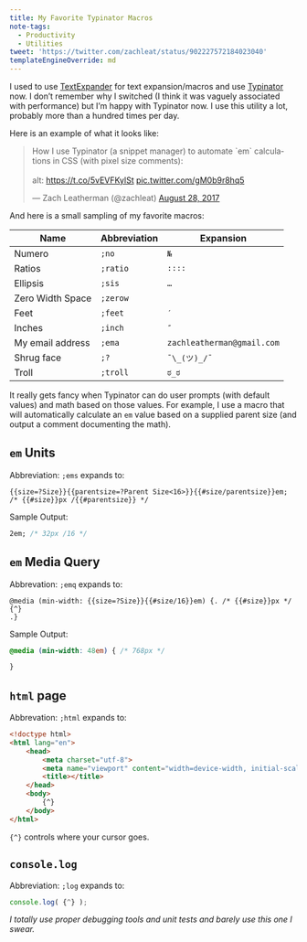 ```yaml
---
title: My Favorite Typinator Macros
note-tags:
  - Productivity
  - Utilities
tweet: 'https://twitter.com/zachleat/status/902227572184023040'
templateEngineOverride: md
---
```


I used to use [TextExpander](https://textexpander.com/) for text expansion/macros and use [Typinator](https://www.ergonis.com/products/typinator/) now. I don’t remember why I switched (I think it was vaguely associated with performance) but I’m happy with Typinator now. I use this utility a lot, probably more than a hundred times per day.

Here is an example of what it looks like:

<blockquote class="twitter-tweet" data-lang="en"><p lang="en" dir="ltr">How I use Typinator (a snippet manager) to automate `em` calculations in CSS (with pixel size comments):<br><br>alt: <a href="https://t.co/5vEVFKylSt">https://t.co/5vEVFKylSt</a> <a href="https://t.co/gM0b9r8hq5">pic.twitter.com/gM0b9r8hq5</a></p>&mdash; Zach Leatherman (@zachleat) <a href="https://twitter.com/zachleat/status/902227572184023040?ref_src=twsrc%5Etfw">August 28, 2017</a></blockquote>

And here is a small sampling of my favorite macros:

| Name | Abbreviation | Expansion |
| - | - | - |
| Numero | `;no` | `№` |
| Ratios | `;ratio` | `∶∶∶∶` |
| Ellipsis | `;sis` | `…` |
| Zero Width Space | `;zerow` | `​` |
| Feet | `;feet` | `′` |
| Inches | `;inch` | `″` |
| My email address | `;ema` | `zachleatherman@gmail.com` |
| Shrug face | `;?` | `¯\_(ツ)_/¯` |
| Troll | `;troll` | `ಠ_ಠ` |

It really gets fancy when Typinator can do user prompts (with default values) and math based on those values. For example, I use a macro that will automatically calculate an `em` value based on a supplied parent size (and output a comment documenting the math).

## `em` Units

Abbreviation: `;ems` expands to:

```
{{size=?Size}}{{parentsize=?Parent Size<16>}}{{#size/parentsize}}em; /* {{#size}}px /{{#parentsize}} */
```

Sample Output:

```css
2em; /* 32px /16 */
```

## `em` Media Query

Abbrevation: `;emq` expands to:

```
@media (min-width: {{size=?Size}}{{#size/16}}em) {. /* {{#size}}px */
{^}
.}
```

Sample Output:

```css
@media (min-width: 48em) { /* 768px */

}
```

## `html` page

Abbrevation: `;html` expands to:

```html
<!doctype html>
<html lang="en">
    <head>
        <meta charset="utf-8">
        <meta name="viewport" content="width=device-width, initial-scale=1.0">
        <title></title>
    </head>
    <body>
        {^}
    </body>
</html>
```

`{^}` controls where your cursor goes.

## `console.log`

Abbreviation: `;log` expands to:

```js
console.log( {^} );
```

_I totally use proper debugging tools and unit tests and barely use this one I swear._